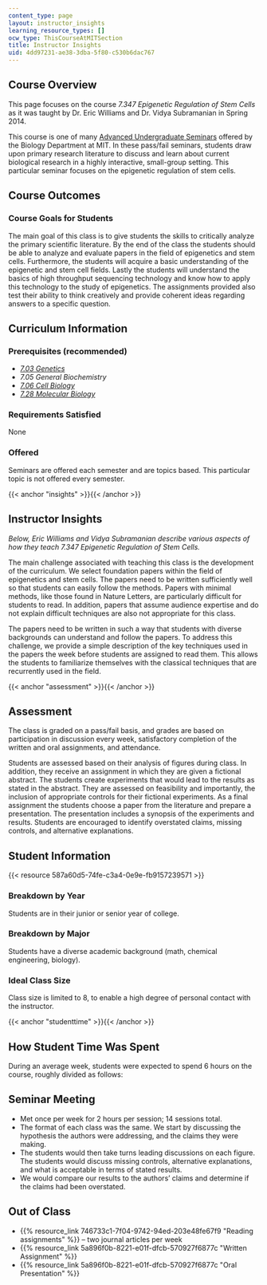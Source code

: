 ```yaml
---
content_type: page
layout: instructor_insights
learning_resource_types: []
ocw_type: ThisCourseAtMITSection
title: Instructor Insights
uid: 4dd97231-ae38-3dba-5f80-c530b6dac767
---
```


Course Overview
---------------

This page focuses on the course _7.347 Epigenetic Regulation of Stem Cells_ as it was taught by Dr. Eric Williams and Dr. Vidya Subramanian in Spring 2014.

This course is one of many [Advanced Undergraduate Seminars](https://biology.mit.edu/undergraduate/course_listings/advanced_undergraduate_seminars) offered by the Biology Department at MIT. In these pass/fail seminars, students draw upon primary research literature to discuss and learn about current biological research in a highly interactive, small-group setting. This particular seminar focuses on the epigenetic regulation of stem cells.

Course Outcomes
---------------

### Course Goals for Students

The main goal of this class is to give students the skills to critically analyze the primary scientific literature. By the end of the class the students should be able to analyze and evaluate papers in the field of epigenetics and stem cells. Furthermore, the students will acquire a basic understanding of the epigenetic and stem cell fields. Lastly the students will understand the basics of high throughput sequencing technology and know how to apply this technology to the study of epigenetics. The assignments provided also test their ability to think creatively and provide coherent ideas regarding answers to a specific question.

Curriculum Information
----------------------

### Prerequisites (recommended)

*   [_7.03 Genetics_](/courses/7-03-genetics-fall-2004)
*   _7.05 General Biochemistry_
*   [_7.06 Cell Biology_](/courses/7-06-cell-biology-spring-2007)
*   [_7.28 Molecular Biology_](/courses/7-28-molecular-biology-spring-2005)

### Requirements Satisfied

None

### Offered

Seminars are offered each semester and are topics based. This particular topic is not offered every semester.

{{< anchor "insights" >}}{{< /anchor >}}

Instructor Insights
-------------------

_Below, Eric Williams and Vidya Subramanian describe various aspects of how they teach 7.347 Epigenetic Regulation of Stem Cells._

The main challenge associated with teaching this class is the development of the curriculum. We select foundation papers within the field of epigenetics and stem cells. The papers need to be written sufficiently well so that students can easily follow the methods. Papers with minimal methods, like those found in Nature Letters, are particularly difficult for students to read. In addition, papers that assume audience expertise and do not explain difficult techniques are also not appropriate for this class.

The papers need to be written in such a way that students with diverse backgrounds can understand and follow the papers. To address this challenge, we provide a simple description of the key techniques used in the papers the week before students are assigned to read them. This allows the students to familiarize themselves with the classical techniques that are recurrently used in the field.

{{< anchor "assessment" >}}{{< /anchor >}}

Assessment
----------

The class is graded on a pass/fail basis, and grades are based on participation in discussion every week, satisfactory completion of the written and oral assignments, and attendance.

Students are assessed based on their analysis of figures during class. In addition, they receive an assignment in which they are given a fictional abstract. The students create experiments that would lead to the results as stated in the abstract. They are assessed on feasibility and importantly, the inclusion of appropriate controls for their fictional experiments. As a final assignment the students choose a paper from the literature and prepare a presentation. The presentation includes a synopsis of the experiments and results. Students are encouraged to identify overstated claims, missing controls, and alternative explanations.

Student Information
-------------------

{{< resource 587a60d5-74fe-c3a4-0e9e-fb9157239571 >}}

### Breakdown by Year

Students are in their junior or senior year of college.

### Breakdown by Major

Students have a diverse academic background (math, chemical engineering, biology).

### Ideal Class Size

Class size is limited to 8, to enable a high degree of personal contact with the instructor.

{{< anchor "studenttime" >}}{{< /anchor >}}

How Student Time Was Spent
--------------------------

During an average week, students were expected to spend 6 hours on the course, roughly divided as follows:

Seminar Meeting
---------------

*   Met once per week for 2 hours per session; 14 sessions total.
*   The format of each class was the same. We start by discussing the hypothesis the authors were addressing, and the claims they were making.
*   The students would then take turns leading discussions on each figure. The students would discuss missing controls, alternative explanations, and what is acceptable in terms of stated results.
*   We would compare our results to the authors’ claims and determine if the claims had been overstated.

Out of Class
------------

*   {{% resource_link 746733c1-7f04-9742-94ed-203e48fe67f9 "Reading assignments" %}} – two journal articles per week
*   {{% resource_link 5a896f0b-8221-e01f-dfcb-570927f6877c "Written Assignment" %}}
*   {{% resource_link 5a896f0b-8221-e01f-dfcb-570927f6877c "Oral Presentation" %}}